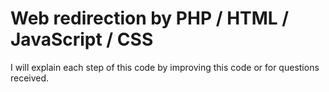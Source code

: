 # Web redirection by PHP / HTML / JavaScript / CSS

I will explain each step of this code by improving this code or for questions received.

